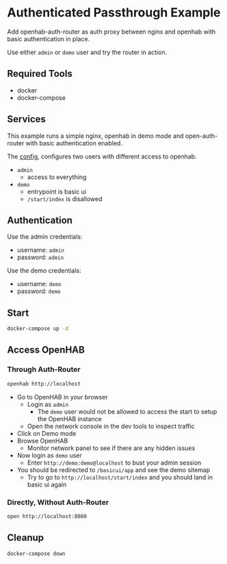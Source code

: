 # Authenticated Passthrough Example

Add openhab-auth-router as auth proxy between nginx and openhab
with basic authentication in place.

Use either `admin` or `demo` user and try the router in action.

## Required Tools

- docker
- docker-compose

## Services

This example runs a simple nginx, openhab in demo mode and open-auth-router
with basic authentication enabled.

The [config](./config.yaml), configures two users with different access to openhab.

- `admin`
  - access to everything
- `demo`
  - entrypoint is basic ui
  - `/start/index` is disallowed

## Authentication

Use the admin credentials:

- username: `admin`
- password: `admin`

Use the demo credentials:

- username: `demo`
- password: `demo`

## Start

```sh
docker-compose up -d
```

## Access OpenHAB

### Through Auth-Router

```sh
openhab http://localhost
```

- Go to OpenHAB in your browser
  - Login as `admin`
    - The `demo` user would not be allowed to access the start
      to setup the OpenHAB instance
  - Open the network console in the dev tools to inspect traffic
- Click on Demo mode
- Browse OpenHAB
  - Monitor network panel to see if there are any hidden issues
- Now login as `demo` user
  - Enter `http://demo:demo@localhost` to bust your admin session
- You should be redirected to `/basicui/app` and see the demo sitemap
  - Try to go to `http://localhost/start/index`
    and you should land in basic ui again

### Directly, Without Auth-Router

```sh
open http://localhost:8080
```

## Cleanup

```sh
docker-compose down
```